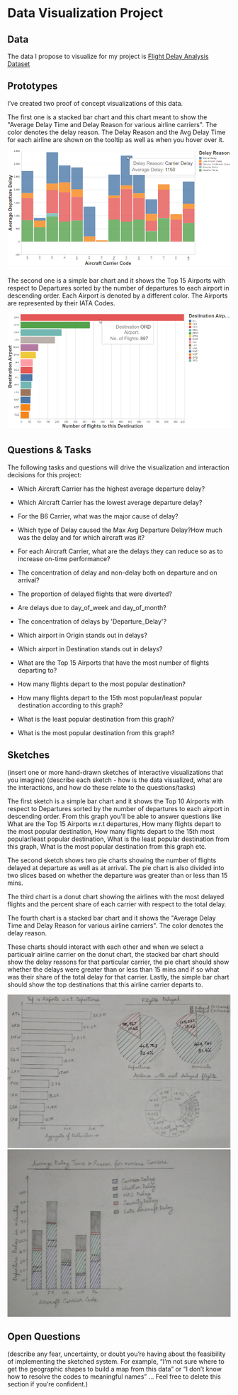 # Data Visualization Project

## Data

The data I propose to visualize for my project is [Flight Delay Analysis Dataset](https://gist.github.com/josvin92/9a6b89cb9365b1042d6648fc584c3198)

## Prototypes

I’ve created two proof of concept visualizations of this data. 

The first one is a stacked bar chart and this chart meant to show the "Average Delay Time and Delay Reason for various airline carriers". The color denotes the delay reason. The Delay Reason and the Avg Delay Time for each airline are shown on the tooltip as well as when you hover over it.

[![image](images/Image1.PNG)](https://vizhub.com/josvin92/60cc4bfb0e774b46a8f4f1f1f85f61fc)

The second one is a simple bar chart and it shows the Top 15 Airports with respect to Departures sorted by the number of departures to each airport in descending order.
Each Airport is denoted by a different color. The Airports are represented by their IATA Codes.

[![image](images/Image2.PNG)](https://vizhub.com/josvin92/b99f060de75048bda8251559c1d0ff7b)

## Questions & Tasks

The following tasks and questions will drive the visualization and interaction decisions for this project:

 * Which Aircraft Carrier has the highest average departure delay?
 * Which Aircraft Carrier has the lowest average departure delay? 
 * For the B6 Carrier, what was the major cause of delay? 
 * Which type of Delay caused the Max Avg Departure Delay?How much was the delay and for which aircraft was it? 
 * For each Aircraft Carrier, what are the delays they can reduce so as to increase on-time performance?
 * The concentration of delay and non-delay both on departure and on arrival?
 * The proportion of delayed flights that were diverted?
 * Are delays due to day_of_week and day_of_month?
 * The concentration of delays by 'Departure_Delay'?
 * Which airport in Origin stands out in delays?
 * Which airport in Destination stands out in delays?

 * What are the Top 15 Airports that have the most number of flights departing to?
 * How many flights depart to the most popular destination?
 * How many flights depart to the 15th most popular/least popular destination according to this graph?
 * What is the least popular destination from this graph?
 * What is the most popular destination from this graph?

 
## Sketches

(insert one or more hand-drawn sketches of interactive visualizations that you imagine)
(describe each sketch - how is the data visualized, what are the interactions, and how do these relate to the questions/tasks)

The first sketch is a simple bar chart and it shows the Top 10 Airports with respect to Departures sorted by the number of departures to each airport in descending order.
From this graph you'll be able to answer questions like What are the Top 15 Airports w.r.t departures, How many flights depart to the most popular destination, How many flights depart to the 15th most popular/least popular destination, What is the least popular destination from this graph, What is the most popular destination from this graph etc.

The second sketch shows two pie charts showing the number of flights delayed at departure as well as at arrival. The pie chart is also divided into two slices based on whether the departure was greater than or less than 15 mins.

The third chart is a donut chart showing the airlines with the most delayed flights and the percent share of each carrier with respect to the total delay.

The fourth chart is a stacked bar chart and it shows the "Average Delay Time and Delay Reason for various airline carriers". The color denotes the delay reason.

These charts should interact with each other and when we select a particualr airline carrier on the donut chart, the stacked bar chart should show the delay reasons for that particular carrier, the pie chart should show whether the delays were greater than or less than 15 mins and if so what was their share of the total delay for that carrier. Lastly, the simple bar chart should show the top destinations that this airline carrier departs to.

![image](images/Sketch1.jpg)
![image](images/Sketch2.jpg)


## Open Questions

(describe any fear, uncertainty, or doubt you’re having about the feasibility of implementing the sketched system. For example, “I’m not sure where to get the geographic shapes to build a map from this data” or “I don’t know how to resolve the codes to meaningful names” … Feel free to delete this section if you’re confident.)
